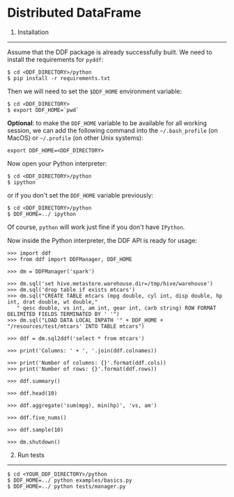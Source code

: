 Distributed DataFrame
=====================

1. Installation
---------------

Assume that the DDF package is already successfully built. We need to install the requirements for `pyddf`:

    $ cd <DDF_DIRECTORY>/python
    $ pip install -r requirements.txt
    
Then we will need to set the `$DDF_HOME` environment variable:

    $ cd <DDF_DIRECTORY>
    $ export DDF_HOME=`pwd`
    
**Optional**: to make the `DDF_HOME` variable to be available for all working session, we can add the following command into 
the `~/.bash_profile` (on MacOS) or `~/.profile` (on other Unix systems):
    
    export DDF_HOME=<DDF_DIRECTORY>
    
Now open your Python interpreter:

    $ cd <DDF_DIRECTORY>/python
    $ ipython
    
or if you don't set the `DDF_HOME` variable previously:

    $ cd <DDF_DIRECTORY>/python
    $ DDF_HOME=../ ipython

Of course, `python` will work just fine if you don't have `IPython`.

Now inside the Python interpreter, the DDF API is ready for usage:

    >>> import ddf
    >>> from ddf import DDFManager, DDF_HOME

    >>> dm = DDFManager('spark')

    >>> dm.sql('set hive.metastore.warehouse.dir=/tmp/hive/warehouse')
    >>> dm.sql('drop table if exists mtcars')
    >>> dm.sql("CREATE TABLE mtcars (mpg double, cyl int, disp double, hp int, drat double, wt double,"
       " qesc double, vs int, am int, gear int, carb string) ROW FORMAT DELIMITED FIELDS TERMINATED BY ' '")
    >>> dm.sql("LOAD DATA LOCAL INPATH '" + DDF_HOME + "/resources/test/mtcars' INTO TABLE mtcars")

    >>> ddf = dm.sql2ddf('select * from mtcars')

    >>> print('Columns: ' + ', '.join(ddf.colnames))

    >>> print('Number of columns: {}'.format(ddf.cols))
    >>> print('Number of rows: {}'.format(ddf.rows))

    >>> ddf.summary()

    >>> ddf.head(10)

    >>> ddf.aggregate('sum(mpg), min(hp)', 'vs, am')

    >>> ddf.five_nums()

    >>> ddf.sample(10)

    >>> dm.shutdown()

2. Run tests
------------

    $ cd <YOUR_DDF_DIRECTORY>/python
    $ DDF_HOME=../ python examples/basics.py
    $ DDF_HOME=../ python tests/manager.py
